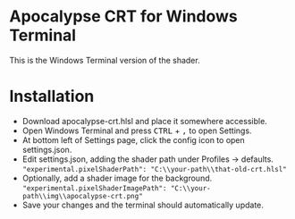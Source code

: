 # Apocalypse CRT for Windows Terminal
This is the Windows Terminal version of the shader.

# Installation
- Download apocalypse-crt.hlsl and place it somewhere accessible.
- Open Windows Terminal and press <kbd>CTRL</kbd> + <kbd>,</kbd> to open Settings.
- At bottom left of Settings page, click the config icon to open settings.json.
- Edit settings.json, adding the shader path under Profiles -> defaults.
```"experimental.pixelShaderPath": "C:\\your-path\\that-old-crt.hlsl"```
- Optionally, add a shader image for the background.
```"experimental.pixelShaderImagePath": "C:\\your-path\\img\\apocalypse-crt.png"```
- Save your changes and the terminal should automatically update.
